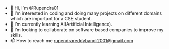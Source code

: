 - 👋 Hi, I’m @Rupendra01
- 👀 I’m interested in coding and doing many projects on different domains which are important for a CSE student.
- 🌱 I’m currently learning AI(Artificial Intelligence).
- 💞️ I’m looking to collaborate on software based companies to improve my skills.
- 📫 How to reach me rupendrareddybandi2001@gmail.com

<!---
Rupendra01/Rupendra01 is a ✨ special ✨ repository because its `README.md` (this file) appears on your GitHub profile.
You can click the Preview link to take a look at your changes.
--->
